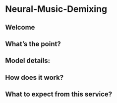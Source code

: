 # Neural-Music-Demixing

## Welcome

## What’s the point?

## Model details:

## How does it work?

## What to expect from this service?
